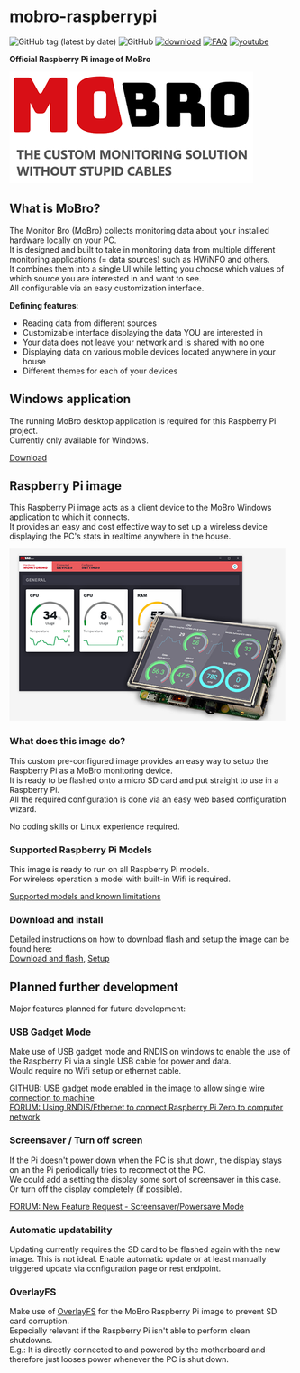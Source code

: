 # mobro-raspberrypi

![GitHub tag (latest by date)](https://img.shields.io/github/v/tag/ModBros/mobro-raspberrypi?label=version)
![GitHub](https://img.shields.io/github/license/ModBros/mobro-raspberrypi)
[![download](https://img.shields.io/badge/-download-brightgreen.svg)](https://www.mod-bros.com/en/projects/mobro)
[![FAQ](https://img.shields.io/badge/-FAQ-f30.svg)](https://www.mod-bros.com/en/faq/mobro)
[![youtube](https://img.shields.io/badge/-youtube-red.svg)](https://www.youtube.com/watch?v=iebBcQuBhYs)

**Official Raspberry Pi image of MoBro**
  
![MoBro logo](./images/mobro_logo.png)

## What is MoBro?

The Monitor Bro (MoBro) collects monitoring data about your installed hardware locally on your PC.  
It is designed and built to take in monitoring data from multiple different monitoring applications 
(= data sources) such as HWiNFO and others.  
It combines them into a single UI while letting you choose which values of which source you are interested in and want to see.  
All configurable via an easy customization interface. 

__Defining features__:
* Reading data from different sources
* Customizable interface displaying the data YOU are interested in
* Your data does not leave your network and is shared with no one
* Displaying data on various mobile devices located anywhere in your house
* Different themes for each of your devices

## Windows application

The running MoBro desktop application is required for this Raspberry Pi project.  
Currently only available for Windows.

[Download](https://www.mod-bros.com/en/projects/mobro)

## Raspberry Pi image

This Raspberry Pi image acts as a client device to the MoBro Windows application to which it connects.  
It provides an easy and cost effective way to set up a wireless device displaying the PC's stats in realtime anywhere in the house.

![MoBro logo](./images/mobro_software_example.png)

### What does this image do?

This custom pre-configured image provides an easy way to setup the Raspberry Pi as a MoBro monitoring device.  
It is ready to be flashed onto a micro SD card and put straight to use in a Raspberry Pi.   
All the required configuration is done via an easy web based configuration wizard. 

No coding skills or Linux experience required. 

### Supported Raspberry Pi Models

This image is ready to run on all Raspberry Pi models.  
For wireless operation a model with built-in Wifi is required.

[Supported models and known limitations](https://www.mod-bros.com/en/faq/mobro/raspberry/supported-hardware)

### Download and install

Detailed instructions on how to download flash and setup the image can be found here:  
[Download and flash](https://www.mod-bros.com/en/faq/mobro/raspberry/download), 
[Setup](https://www.mod-bros.com/en/faq/mobro/raspberry/setup)

## Planned further development

Major features planned for future development:

### USB Gadget Mode  
Make use of USB gadget mode and RNDIS on windows to enable the use of the Raspberry Pi via a single USB cable for power and data.  
Would require no Wifi setup or ethernet cable.

[GITHUB: USB gadget mode enabled in the image to allow single wire connection to machine](https://github.com/ModBros/mobro-raspberrypi/issues/1)  
[FORUM: Using RNDIS/Ethernet to connect Raspberry Pi Zero to computer network](https://www.mod-bros.com/en/forum/t/using-rndis-ethernet-to-connect-raspberry-pi-zero-to-computer-network~926)

### Screensaver / Turn off screen  
If the Pi doesn't power down when the PC is shut down, the display stays on an the Pi periodically tries to reconnect ot the PC.  
We could add a setting the display some sort of screensaver in this case.  
Or turn off the display completely (if possible).

[FORUM: New Feature Request - Screensaver/Powersave Mode](https://www.mod-bros.com/en/forum/t/new-feature-request-screensaver-powersave-mode~854)

### Automatic updatability

Updating currently requires the SD card to be flashed again with the new image. This is not ideal.
Enable automatic update or at least manually triggered update via configuration page or rest endpoint.  


### OverlayFS  
Make use of [OverlayFS](https://www.datalight.com/blog/2016/01/27/explaining-overlayfs-%E2%80%93-what-it-does-and-how-it-works/) 
for the MoBro Raspberry Pi image to prevent SD card corruption.  
Especially relevant if the Raspberry Pi isn't able to perform clean shutdowns.  
E.g.: It is directly connected to and powered by the motherboard and therefore just looses power whenever the PC 
is shut down.
